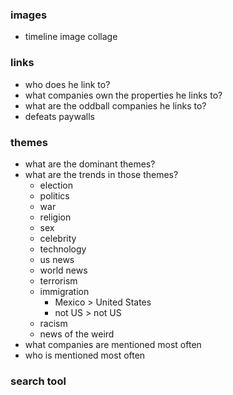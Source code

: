 ### images
* timeline image collage

### links
* who does he link to?
* what companies own the properties he links to?
* what are the oddball companies he links to?
* defeats paywalls

### themes
* what are the dominant themes?
* what are the trends in those themes?
  * election
  * politics
  * war
  * religion
  * sex
  * celebrity
  * technology
  * us news
  * world news
  * terrorism
  * immigration
    * Mexico > United States
    * not US > not US
  * racism
  * news of the weird
* what companies are mentioned most often
* who is mentioned most often

### search tool
